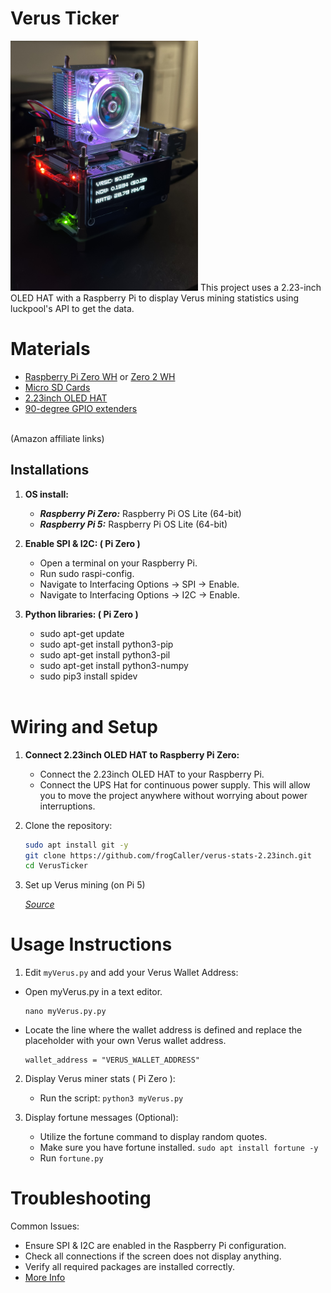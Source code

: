 # Verus Ticker
<img src="images/verusTicker.jpeg" alt="tinySetup1" width="300">
This project uses a 2.23-inch OLED HAT with a Raspberry Pi to display Verus mining statistics using luckpool's API to get the data.

# Materials
* [Raspberry Pi Zero WH](https://amzn.to/49mZVxC) or [Zero 2 WH](https://amzn.to/3Ov69Dm)<br />
* [Micro SD Cards](https://amzn.to/4erXgWD)<br />
* [2.23inch OLED HAT](https://amzn.to/3V2gCKb)<br />
* [90-degree GPIO extenders](https://amzn.to/3Uooea9)<br />

<br />
(Amazon affiliate links)<br />


## **Installations**

1. **OS install:**
   - ___Raspberry Pi Zero:___ Raspberry Pi OS Lite (64-bit) <br />
   - ___Raspberry Pi 5:___ Raspberry Pi OS Lite (64-bit) <br />
   
2. **Enable SPI & I2C: ( Pi Zero )**
   - Open a terminal on your Raspberry Pi.
   - Run sudo raspi-config.
   - Navigate to Interfacing Options -> SPI -> Enable.
   - Navigate to Interfacing Options -> I2C -> Enable.

3. **Python libraries: ( Pi Zero )**
   - sudo apt-get update
   - sudo apt-get install python3-pip
   - sudo apt-get install python3-pil
   - sudo apt-get install python3-numpy
   - sudo pip3 install spidev
   <br />

# Wiring and Setup
1. **Connect 2.23inch OLED HAT to Raspberry Pi Zero:**
   - Connect the 2.23inch OLED HAT to your Raspberry Pi. <br />
   - Connect the UPS Hat for continuous power supply. This will allow you to move the project anywhere without worrying about power interruptions.

2. Clone the repository:
   ```bash
   sudo apt install git -y
   git clone https://github.com/frogCaller/verus-stats-2.23inch.git
   cd VerusTicker

3. Set up Verus mining (on Pi 5) 

    _[Source](https://github.com/monkins1010/ccminer/releases/tag/v3.8.3a)_
   <br />
# Usage Instructions
1. Edit `myVerus.py` and add your Verus Wallet Address:
  - Open myVerus.py in a text editor.
    ```
    nano myVerus.py.py
    ```
  - Locate the line where the wallet address is defined and replace the placeholder with your own Verus wallet address.
    ```
    wallet_address = "VERUS_WALLET_ADDRESS"
    ```
    
2. Display Verus miner stats  ( Pi Zero ):
   - Run the script: `python3 myVerus.py`

3. Display fortune messages (Optional):
   - Utilize the fortune command to display random quotes.
   - Make sure you have fortune installed. `sudo apt install fortune -y`
   - Run `fortune.py`

# Troubleshooting
Common Issues:
   - Ensure SPI & I2C are enabled in the Raspberry Pi configuration.
   - Check all connections if the screen does not display anything.
   - Verify all required packages are installed correctly.
   - [More Info](https://www.waveshare.com/wiki/2.23inch_OLED_HAT)
